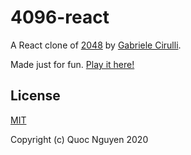 # 4096-react
A React clone of [2048](https://github.com/gabrielecirulli/2048) by [Gabriele Cirulli](https://github.com/gabrielecirulli).

Made just for fun. [Play it here!](https://4096-react.quocnguyen.dev)

## License
[MIT](http://opensource.org/licenses/MIT)

Copyright (c) Quoc Nguyen 2020
